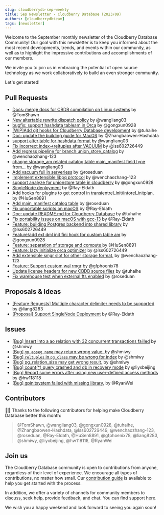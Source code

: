 ```yaml
---
slug: cloudberrydb-sep-weekly
title: Sep Newsletter - Cloudberry Database (2023/09)
authors: [cloudberrydbteam]
tags: [newsletter]
---
```


Welcome to the September monthly newsletter of the Cloudberry Database Community! Our goal with this newsletter is to keep you informed about the most recent developments, trends, and events within our community, as well as to highlight the impressive contributions and accomplishments of our members.

We invite you to join us in embracing the potential of open source technology as we work collaboratively to build an even stronger community.

Let's get started!

<!-- truncate -->

## Pull Requests

- [Docs: merge docs for CBDB compilation on Linux systems](https://github.com/cloudberrydb/cloudberrydb/pull/224) by @TomShawn
- [New altertable rewrite dispatch policy](https://github.com/cloudberrydb/cloudberrydb/pull/223) by @wangliang03
- [bugfix: support hashdata tableam in Orca](https://github.com/cloudberrydb/cloudberrydb/pull/222) by @gongxun0928
- [[WIP]Add git hooks for Cloudberry Database development](https://github.com/cloudberrydb/cloudberrydb/pull/221) by @tuhaihe
- [Doc: update the building guide for MacOS](https://github.com/cloudberrydb/cloudberrydb/pull/220) by @Zhangbaowen-Hashdata
- [support alter table for hashdata format](https://github.com/cloudberrydb/cloudberrydb/pull/219) by @wangliang03
- [Fix incorrect index->reltuples after VACUUM](https://github.com/cloudberrydb/cloudberrydb/pull/217) by @lss602726449
- [Add regress pipeline for branch union_store_catalog](https://github.com/cloudberrydb/cloudberrydb/pull/211) by @wenchaozhang-123
- [change storage_am related catalog table main_manifest field type from…](https://github.com/cloudberrydb/cloudberrydb/pull/210) by @wangliang03
- [Add vacuum full in serverless](https://github.com/cloudberrydb/cloudberrydb/pull/209) by @roseduan
- [Implement extensible libpq protocol](https://github.com/cloudberrydb/cloudberrydb/pull/208) by @wenchaozhang-123
- [support analyze for unionstore table in cloudberry](https://github.com/cloudberrydb/cloudberrydb/pull/207) by @gongxun0928
- [SingleNode deployment](https://github.com/cloudberrydb/cloudberrydb/pull/206) by @Ray-Eldath
- [Add hooks for plugins to get control in transientrel_init/intorel_initplan.](https://github.com/cloudberrydb/cloudberrydb/pull/203) by @HuSen8891
- [Add main_manifest catalog table](https://github.com/cloudberrydb/cloudberrydb/pull/202) by @roseduan
- [Fix unportable scripts on macOS](https://github.com/cloudberrydb/cloudberrydb/pull/201) by @Ray-Eldath
- [Doc: update README.md for Cloudberry Database](https://github.com/cloudberrydb/cloudberrydb/pull/199) by @tuhaihe
- [Fix portability issues on macOS with gcc-13](https://github.com/cloudberrydb/cloudberrydb/pull/198) by @Ray-Eldath
- [Feature: building Postgres backend into shared library](https://github.com/cloudberrydb/cloudberrydb/pull/197) by @lss602726449
- [Feature/add ext dml init fini hook for custom table am](https://github.com/cloudberrydb/cloudberrydb/pull/196) by @gongxun0928
- [Feature: separation of storage and compute ](https://github.com/cloudberrydb/cloudberrydb/pull/192) by @HuSen8891
- [Feature: lazy initialize orca optimizer](https://github.com/cloudberrydb/cloudberrydb/pull/191) by @lss602726449
- [Add extensible smgr slot for other storage format.](https://github.com/cloudberrydb/cloudberrydb/pull/190) by @wenchaozhang-123
- [Feature: Support custom wal rmgr](https://github.com/cloudberrydb/cloudberrydb/pull/189) by @gfphoenix78
- [Update license headers for new CBDB source files](https://github.com/cloudberrydb/cloudberrydb/pull/187) by @tuhaihe
- [Fix warehouse test when external fts enabled](https://github.com/cloudberrydb/cloudberrydb/pull/182) by @roseduan

## Proposals & Ideas

- [[Feature Requests] Multiple character delimiter needs to be supported](https://github.com/orgs/cloudberrydb/discussions/200) by @liang8283
- [[Proposal] Support SingleNode Deployment](https://github.com/orgs/cloudberrydb/discussions/188) by @Ray-Eldath

## Issues

- [[Bug] Insert into a ao relation with 32 concurrent transactions failled](https://github.com/cloudberrydb/cloudberrydb/issues/216) by @shmiwy
- [[Bug] `gp_aoseg_name` may return wrong value. ](https://github.com/cloudberrydb/cloudberrydb/issues/215) by @shmiwy
- [[Bug] `reltuples` in `pg_class` may be wrong for index](https://github.com/cloudberrydb/cloudberrydb/issues/214) by @shmiwy
- [[Bug] pg_relation_size may get wrong result.](https://github.com/cloudberrydb/cloudberrydb/issues/213) by @shmiwy
- [[Bug] count(*) query crashed and db in recovery mode](https://github.com/cloudberrydb/cloudberrydb/issues/212) by @liyxbeijing
- [[Bug] Report some errors after using new user-defined access methods](https://github.com/cloudberrydb/cloudberrydb/issues/195) by @hw118118
- [[Bug] gpinitsystem failed with missing library.](https://github.com/cloudberrydb/cloudberrydb/issues/194) by @RyanWei

## Contributors

🎈️🎊️ Thanks to the following contributors for helping make Cloudberry Database better this month:

> @TomShawn, @wangliang03, @gongxun0928, @tuhaihe, @Zhangbaowen-Hashdata, @lss602726449, @wenchaozhang-123, @roseduan, @Ray-Eldath, @HuSen8891, @gfphoenix78, @liang8283, @shmiwy, @liyxbeijing, @hw118118, @RyanWei

## Join us

The Cloudberry Database community is open to contributions from anyone, regardless of their level of experience. We encourage all types of contributions, no matter how small. Our [contribution guide](https://cloudberrydb.org/contribute/how-to-contribute) is available to help you get started with the process.

In addition, we offer a variety of channels for community members to discuss, seek help, provide feedback, and chat. You can find support [here](https://cloudberrydb.org/support).

We wish you a happy weekend and look forward to seeing you again soon!

